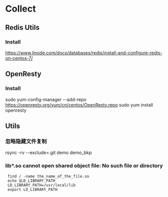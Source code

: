 # Collect

## Redis Utils
### Install
https://www.linode.com/docs/databases/redis/install-and-configure-redis-on-centos-7/


## OpenResty
### Install
sudo yum-config-manager --add-repo https://openresty.org/yum/cn/centos/OpenResty.repo
sudo yum install openresty

## Utils
### 忽略隐藏文件复制
rsync -rv --exclude=.git demo demo_bkp

### lib*.so cannot open shared object file: No such file or directory
```
 find / -name the_name_of_the_file.so
 echo $LD_LIBRARY_PATH
 LD_LIBRARY_PATH=/usr/local/lib
 export LD_LIBRARY_PATH
```
